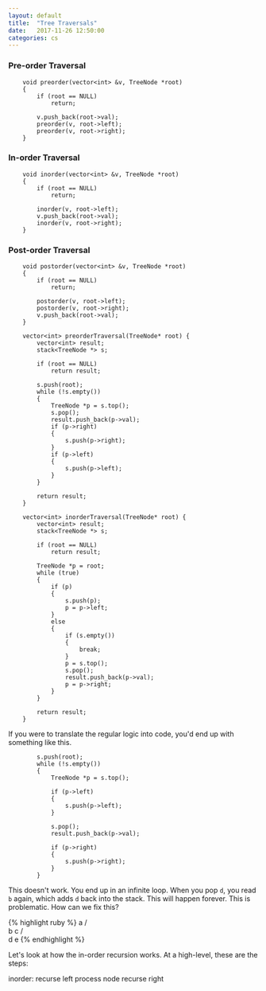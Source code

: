 ```yaml
---
layout: default
title:  "Tree Traversals"
date:   2017-11-26 12:50:00
categories: cs
---
```


### Pre-order Traversal
```
    void preorder(vector<int> &v, TreeNode *root)
    {
        if (root == NULL)
            return;
        
        v.push_back(root->val);
        preorder(v, root->left);
        preorder(v, root->right);
    }
```

### In-order Traversal
```
    void inorder(vector<int> &v, TreeNode *root)
    {
        if (root == NULL)
            return;

        inorder(v, root->left);
        v.push_back(root->val);
        inorder(v, root->right);
    }
```

### Post-order Traversal
```
    void postorder(vector<int> &v, TreeNode *root)
    {
        if (root == NULL)
            return;
     
        postorder(v, root->left);
        postorder(v, root->right);
        v.push_back(root->val);
    }
```

```
    vector<int> preorderTraversal(TreeNode* root) {
        vector<int> result;
        stack<TreeNode *> s;
        
        if (root == NULL)
            return result;
        
        s.push(root);
        while (!s.empty())
        {
            TreeNode *p = s.top();
            s.pop();
            result.push_back(p->val);
            if (p->right)
            {
                s.push(p->right);
            }
            if (p->left)
            {
                s.push(p->left);
            }
        }
        
        return result;
    }
```

```
    vector<int> inorderTraversal(TreeNode* root) {
        vector<int> result;
        stack<TreeNode *> s;
        
        if (root == NULL)
            return result;
        
        TreeNode *p = root;
        while (true)
        {
            if (p)
            {
                s.push(p);
                p = p->left;
            }
            else
            {
                if (s.empty())
                {
                    break;
                }
                p = s.top();
                s.pop();
                result.push_back(p->val);
                p = p->right;
            }
        }
        
        return result;
    }
```

If you were to translate the regular logic into code, you'd end up with something like this.
```
        s.push(root);
        while (!s.empty())
        {
            TreeNode *p = s.top();

            if (p->left)
            {
                s.push(p->left);
            }

            s.pop();
            result.push_back(p->val);

            if (p->right)
            {
                s.push(p->right);
            }
        }
```
This doesn't work. You end up in an infinite loop. When you pop `d`, you read `b` again, which adds `d` back into the stack. This 
will happen forever. This is problematic. How can we fix this?

{% highlight ruby %} 
    a
   / \
  b   c
 / \
d   e
{% endhighlight %}

Let's look at how the in-order recursion works. At a high-level, these are the steps:

inorder:
    recurse left
    process node
    recurse right





